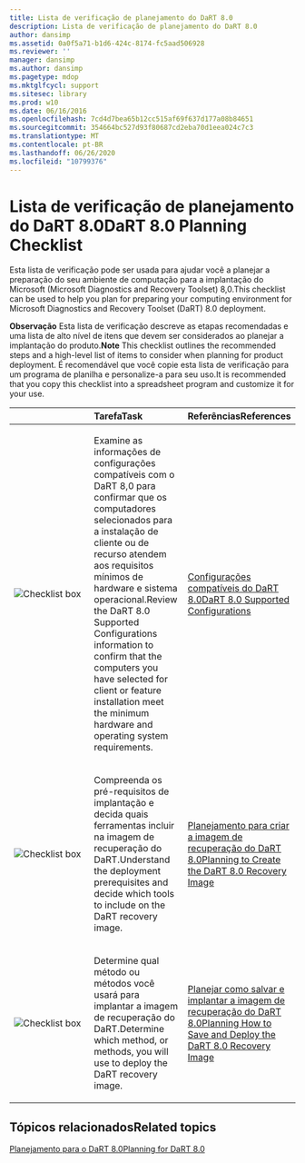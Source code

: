 ```yaml
---
title: Lista de verificação de planejamento do DaRT 8.0
description: Lista de verificação de planejamento do DaRT 8.0
author: dansimp
ms.assetid: 0a0f5a71-b1d6-424c-8174-fc5aad506928
ms.reviewer: ''
manager: dansimp
ms.author: dansimp
ms.pagetype: mdop
ms.mktglfcycl: support
ms.sitesec: library
ms.prod: w10
ms.date: 06/16/2016
ms.openlocfilehash: 7cd4d7bea65b12cc515af69f637d177a08b84651
ms.sourcegitcommit: 354664bc527d93f80687cd2eba70d1eea024c7c3
ms.translationtype: MT
ms.contentlocale: pt-BR
ms.lasthandoff: 06/26/2020
ms.locfileid: "10799376"
---
```

# <span data-ttu-id="5b88b-103">Lista de verificação de planejamento do DaRT 8.0</span><span class="sxs-lookup"><span data-stu-id="5b88b-103">DaRT 8.0 Planning Checklist</span></span>


<span data-ttu-id="5b88b-104">Esta lista de verificação pode ser usada para ajudar você a planejar a preparação do seu ambiente de computação para a implantação do Microsoft (Microsoft Diagnostics and Recovery Toolset) 8,0.</span><span class="sxs-lookup"><span data-stu-id="5b88b-104">This checklist can be used to help you plan for preparing your computing environment for Microsoft Diagnostics and Recovery Toolset (DaRT) 8.0 deployment.</span></span>

<span data-ttu-id="5b88b-105">**Observação**  Esta lista de verificação descreve as etapas recomendadas e uma lista de alto nível de itens que devem ser considerados ao planejar a implantação do produto.</span><span class="sxs-lookup"><span data-stu-id="5b88b-105">**Note** This checklist outlines the recommended steps and a high-level list of items to consider when planning for product deployment.</span></span> <span data-ttu-id="5b88b-106">É recomendável que você copie esta lista de verificação para um programa de planilha e personalize-a para seu uso.</span><span class="sxs-lookup"><span data-stu-id="5b88b-106">It is recommended that you copy this checklist into a spreadsheet program and customize it for your use.</span></span>

 

<table>
<colgroup>
<col width="33%" />
<col width="33%" />
<col width="33%" />
</colgroup>
<thead>
<tr class="header">
<th align="left"></th>
<th align="left"><span data-ttu-id="5b88b-107">Tarefa</span><span class="sxs-lookup"><span data-stu-id="5b88b-107">Task</span></span></th>
<th align="left"><span data-ttu-id="5b88b-108">Referências</span><span class="sxs-lookup"><span data-stu-id="5b88b-108">References</span></span></th>
</tr>
</thead>
<tbody>
<tr class="odd">
<td align="left"><img src="images/checklistbox.gif" alt="Checklist box" /></td>
<td align="left"><p><span data-ttu-id="5b88b-109">Examine as informações de configurações compatíveis com o DaRT 8,0 para confirmar que os computadores selecionados para a instalação de cliente ou de recurso atendem aos requisitos mínimos de hardware e sistema operacional.</span><span class="sxs-lookup"><span data-stu-id="5b88b-109">Review the DaRT 8.0 Supported Configurations information to confirm that the computers you have selected for client or feature installation meet the minimum hardware and operating system requirements.</span></span></p></td>
<td align="left"><p><a href="dart-80-supported-configurations-dart-8.md" data-raw-source="[DaRT 8.0 Supported Configurations](dart-80-supported-configurations-dart-8.md)"><span data-ttu-id="5b88b-110">Configurações compatíveis do DaRT 8.0</span><span class="sxs-lookup"><span data-stu-id="5b88b-110">DaRT 8.0 Supported Configurations</span></span></a></p></td>
</tr>
<tr class="even">
<td align="left"><img src="images/checklistbox.gif" alt="Checklist box" /></td>
<td align="left"><p><span data-ttu-id="5b88b-111">Compreenda os pré-requisitos de implantação e decida quais ferramentas incluir na imagem de recuperação do DaRT.</span><span class="sxs-lookup"><span data-stu-id="5b88b-111">Understand the deployment prerequisites and decide which tools to include on the DaRT recovery image.</span></span></p></td>
<td align="left"><p><a href="planning-to-create-the-dart-80-recovery-image-dart-8.md" data-raw-source="[Planning to Create the DaRT 8.0 Recovery Image](planning-to-create-the-dart-80-recovery-image-dart-8.md)"><span data-ttu-id="5b88b-112">Planejamento para criar a imagem de recuperação do DaRT 8.0</span><span class="sxs-lookup"><span data-stu-id="5b88b-112">Planning to Create the DaRT 8.0 Recovery Image</span></span></a></p></td>
</tr>
<tr class="odd">
<td align="left"><img src="images/checklistbox.gif" alt="Checklist box" /></td>
<td align="left"><p><span data-ttu-id="5b88b-113">Determine qual método ou métodos você usará para implantar a imagem de recuperação do DaRT.</span><span class="sxs-lookup"><span data-stu-id="5b88b-113">Determine which method, or methods, you will use to deploy the DaRT recovery image.</span></span></p></td>
<td align="left"><p><a href="planning-how-to-save-and-deploy-the-dart-80-recovery-image-dart-8.md" data-raw-source="[Planning How to Save and Deploy the DaRT 8.0 Recovery Image](planning-how-to-save-and-deploy-the-dart-80-recovery-image-dart-8.md)"><span data-ttu-id="5b88b-114">Planejar como salvar e implantar a imagem de recuperação do DaRT 8.0</span><span class="sxs-lookup"><span data-stu-id="5b88b-114">Planning How to Save and Deploy the DaRT 8.0 Recovery Image</span></span></a></p></td>
</tr>
</tbody>
</table>

 

## <span data-ttu-id="5b88b-115">Tópicos relacionados</span><span class="sxs-lookup"><span data-stu-id="5b88b-115">Related topics</span></span>


[<span data-ttu-id="5b88b-116">Planejamento para o DaRT 8.0</span><span class="sxs-lookup"><span data-stu-id="5b88b-116">Planning for DaRT 8.0</span></span>](planning-for-dart-80-dart-8.md)

 

 





